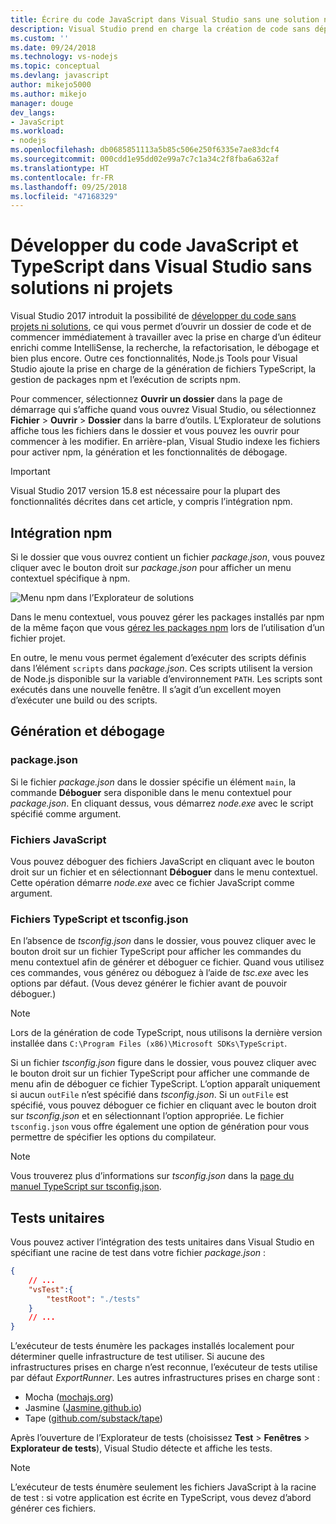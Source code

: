 ```yaml
---
title: Écrire du code JavaScript dans Visual Studio sans une solution ni un projet
description: Visual Studio prend en charge la création de code sans dépendance par rapport à un fichier projet ou solution
ms.custom: ''
ms.date: 09/24/2018
ms.technology: vs-nodejs
ms.topic: conceptual
ms.devlang: javascript
author: mikejo5000
ms.author: mikejo
manager: douge
dev_langs:
- JavaScript
ms.workload:
- nodejs
ms.openlocfilehash: db0685851113a5b85c506e250f6335e7ae83dcf4
ms.sourcegitcommit: 000cdd1e95dd02e99a7c7c1a34c2f8fba6a632af
ms.translationtype: HT
ms.contentlocale: fr-FR
ms.lasthandoff: 09/25/2018
ms.locfileid: "47168329"
---
```

# <a name="develop-javascript-and-typescript-code-in-visual-studio-without-solutions-or-projects"></a>Développer du code JavaScript et TypeScript dans Visual Studio sans solutions ni projets

Visual Studio 2017 introduit la possibilité de [développer du code sans projets ni solutions](../ide/develop-code-in-visual-studio-without-projects-or-solutions.md), ce qui vous permet d’ouvrir un dossier de code et de commencer immédiatement à travailler avec la prise en charge d’un éditeur enrichi comme IntelliSense, la recherche, la refactorisation, le débogage et bien plus encore.
Outre ces fonctionnalités, Node.js Tools pour Visual Studio ajoute la prise en charge de la génération de fichiers TypeScript, la gestion de packages npm et l’exécution de scripts npm.

Pour commencer, sélectionnez **Ouvrir un dossier** dans la page de démarrage qui s’affiche quand vous ouvrez Visual Studio, ou sélectionnez **Fichier** > **Ouvrir** > **Dossier** dans la barre d’outils. L’Explorateur de solutions affiche tous les fichiers dans le dossier et vous pouvez les ouvrir pour commencer à les modifier. En arrière-plan, Visual Studio indexe les fichiers pour activer npm, la génération et les fonctionnalités de débogage.

> [!IMPORTANT]
> Visual Studio 2017 version 15.8 est nécessaire pour la plupart des fonctionnalités décrites dans cet article, y compris l’intégration npm.

## <a name="npm-integration"></a>Intégration npm

Si le dossier que vous ouvrez contient un fichier *package.json*, vous pouvez cliquer avec le bouton droit sur *package.json* pour afficher un menu contextuel spécifique à npm. 

![Menu npm dans l’Explorateur de solutions](../javascript/media/solution-explorer-npm-ctx.png) 

Dans le menu contextuel, vous pouvez gérer les packages installés par npm de la même façon que vous [gérez les packages npm](npm-package-management.md) lors de l’utilisation d’un fichier projet.

En outre, le menu vous permet également d’exécuter des scripts définis dans l’élément `scripts` dans *package.json*. Ces scripts utilisent la version de Node.js disponible sur la variable d’environnement `PATH`. Les scripts sont exécutés dans une nouvelle fenêtre. Il s’agit d’un excellent moyen d’exécuter une build ou des scripts.

## <a name="build-and-debug"></a>Génération et débogage

### <a name="packagejson"></a>package.json
Si le fichier *package.json* dans le dossier spécifie un élément `main`, la commande **Déboguer** sera disponible dans le menu contextuel pour *package.json*. En cliquant dessus, vous démarrez *node.exe* avec le script spécifié comme argument.

### <a name="javascript-files"></a>Fichiers JavaScript
Vous pouvez déboguer des fichiers JavaScript en cliquant avec le bouton droit sur un fichier et en sélectionnant **Déboguer** dans le menu contextuel. Cette opération démarre *node.exe* avec ce fichier JavaScript comme argument.

### <a name="typescript-files-and-tsconfigjson"></a>Fichiers TypeScript et tsconfig.json
En l’absence de *tsconfig.json* dans le dossier, vous pouvez cliquer avec le bouton droit sur un fichier TypeScript pour afficher les commandes du menu contextuel afin de générer et déboguer ce fichier. Quand vous utilisez ces commandes, vous générez ou déboguez à l’aide de *tsc.exe* avec les options par défaut. (Vous devez générer le fichier avant de pouvoir déboguer.)

> [!NOTE]
> Lors de la génération de code TypeScript, nous utilisons la dernière version installée dans `C:\Program Files (x86)\Microsoft SDKs\TypeScript`.

Si un fichier *tsconfig.json* figure dans le dossier, vous pouvez cliquer avec le bouton droit sur un fichier TypeScript pour afficher une commande de menu afin de déboguer ce fichier TypeScript. L’option apparaît uniquement si aucun `outFile` n’est spécifié dans *tsconfig.json*. Si un `outFile` est spécifié, vous pouvez déboguer ce fichier en cliquant avec le bouton droit sur *tsconfig.json* et en sélectionnant l’option appropriée. Le fichier `tsconfig.json` vous offre également une option de génération pour vous permettre de spécifier les options du compilateur.

> [!NOTE]
> Vous trouverez plus d’informations sur *tsconfig.json* dans la [page du manuel TypeScript sur tsconfig.json](https://www.typescriptlang.org/docs/handbook/tsconfig-json.html).

## <a name="unit-tests"></a>Tests unitaires
Vous pouvez activer l’intégration des tests unitaires dans Visual Studio en spécifiant une racine de test dans votre fichier *package.json* :

```json
{
    // ...
    "vsTest":{
        "testRoot": "./tests"
    }
    // ...
}
```

L’exécuteur de tests énumère les packages installés localement pour déterminer quelle infrastructure de test utiliser.
Si aucune des infrastructures prises en charge n’est reconnue, l’exécuteur de tests utilise par défaut *ExportRunner*. Les autres infrastructures prises en charge sont :
* Mocha ([mochajs.org](http://mochajs.org/))
* Jasmine ([Jasmine.github.io](https://jasmine.github.io/))
* Tape ([github.com/substack/tape](https://github.com/substack/tape))

Après l’ouverture de l’Explorateur de tests (choisissez **Test** > **Fenêtres** > **Explorateur de tests**), Visual Studio détecte et affiche les tests.

> [!NOTE]
> L’exécuteur de tests énumère seulement les fichiers JavaScript à la racine de test : si votre application est écrite en TypeScript, vous devez d’abord générer ces fichiers.
